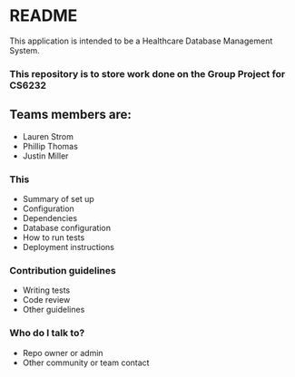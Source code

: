 # README #

This application is intended to be a Healthcare Database Management System.

### This repository is to store work done on the Group Project for CS6232 ###

## Teams members are:
* Lauren Strom
* Phillip Thomas
* Justin Miller

### This  ###

* Summary of set up
* Configuration
* Dependencies
* Database configuration
* How to run tests
* Deployment instructions

### Contribution guidelines ###

* Writing tests
* Code review
* Other guidelines

### Who do I talk to? ###

* Repo owner or admin
* Other community or team contact
